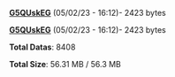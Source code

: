 [**G5QUskEG**](/data/G5QUskEG.txt) (05/02/23 - 16:12)- 2423 bytes

[**G5QUskEG**](/data/G5QUskEG.txt) (05/02/23 - 16:12)- 2423 bytes

**Total Datas**: 8408

**Total Size**: 56.31 MB / 56.3 MB